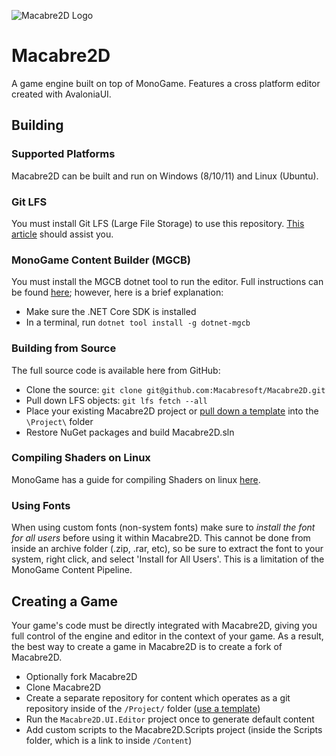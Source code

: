 ![Macabre2D Logo](icon.png "Macabre2D Logo")

# Macabre2D

A game engine built on top of MonoGame. Features a cross platform editor created with AvaloniaUI.

## Building

### Supported Platforms

Macabre2D can be built and run on Windows (8/10/11) and Linux (Ubuntu).

### Git LFS

You must install Git LFS (Large File Storage) to use this repository. [This article](https://help.github.com/en/articles/installing-git-large-file-storage) should assist you.

### MonoGame Content Builder (MGCB)

You must install the MGCB dotnet tool to run the editor. Full instructions can be found [here](https://docs.monogame.net/articles/tools/mgcb.html); however, here is a brief explanation:

* Make sure the .NET Core SDK is installed
* In a terminal, run `dotnet tool install -g dotnet-mgcb`

### Building from Source

The full source code is available here from GitHub:

* Clone the source: `git clone git@github.com:Macabresoft/Macabre2D.git`
* Pull down LFS objects: `git lfs fetch --all`
* Place your existing Macabre2D project or [pull down a template](https://github.com/Macabresoft/Macabre2D-Project-Template) into the `\Project\` folder
* Restore NuGet packages and build Macabre2D.sln

### Compiling Shaders on Linux

MonoGame has a guide for compiling Shaders on linux [here](https://docs.monogame.net/articles/getting_started/1_setting_up_your_development_environment_ubuntu.html#install-mgcb-editor).

### Using Fonts

When using custom fonts (non-system fonts) make sure to *install the font for all users* before using it within Macabre2D. This cannot be done from inside an archive folder (.zip, .rar, etc), so be sure to extract the font to your system,
right click, and select 'Install for All Users'. This is a limitation of the MonoGame Content Pipeline.

## Creating a Game

Your game's code must be directly integrated with Macabre2D, giving you full control of the engine and editor in the context of your game. As a result, the best way to create a game in Macabre2D is to create a fork of Macabre2D.

* Optionally fork Macabre2D
* Clone Macabre2D
* Create a separate repository for content which operates as a git repository inside of the `/Project/` folder ([use a template](https://github.com/Macabresoft/Macabre2D-Project-Template))
* Run the `Macabre2D.UI.Editor` project once to generate default content
* Add custom scripts to the Macabre2D.Scripts project (inside the Scripts folder, which is a link to inside `/Content`)

